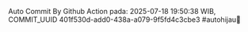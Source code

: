 Auto Commit By Github Action pada: 2025-07-18 19:50:38 WIB, COMMIT_UUID 401f530d-add0-438a-a079-9f5fd4c3cbe3 #autohijau🗿
